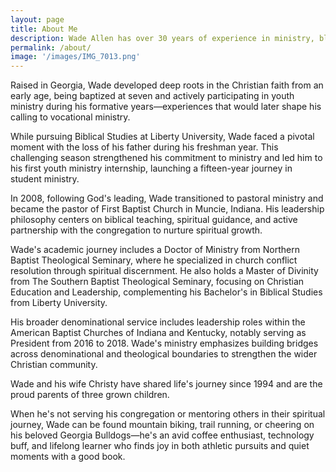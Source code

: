```yaml
---
layout: page
title: About Me
description: Wade Allen has over 30 years of experience in ministry, blending his early Christian upbringing with a strong commitment to spiritual leadership. From his beginnings in youth ministry to his current role as pastor of the United Church in Canandaigua, New York, Wade has focused on guiding congregations with scriptural authority. His educational background and involvement in denominational leadership highlight his dedication to the faith community.
permalink: /about/
image: '/images/IMG_7013.png'
---
```


Raised in Georgia, Wade developed deep roots in the Christian faith from an early age, being baptized at seven and actively participating in youth ministry during his formative years—experiences that would later shape his calling to vocational ministry.

While pursuing Biblical Studies at Liberty University, Wade faced a pivotal moment with the loss of his father during his freshman year. This challenging season strengthened his commitment to ministry and led him to his first youth ministry internship, launching a fifteen-year journey in student ministry.

In 2008, following God's leading, Wade transitioned to pastoral ministry and became the pastor of First Baptist Church in Muncie, Indiana. His leadership philosophy centers on biblical teaching, spiritual guidance, and active partnership with the congregation to nurture spiritual growth.

Wade's academic journey includes a Doctor of Ministry from Northern Baptist Theological Seminary, where he specialized in church conflict resolution through spiritual discernment. He also holds a Master of Divinity from The Southern Baptist Theological Seminary, focusing on Christian Education and Leadership, complementing his Bachelor's in Biblical Studies from Liberty University.

His broader denominational service includes leadership roles within the American Baptist Churches of Indiana and Kentucky, notably serving as President from 2016 to 2018. Wade's ministry emphasizes building bridges across denominational and theological boundaries to strengthen the wider Christian community.

Wade and his wife Christy have shared life's journey since 1994 and are the proud parents of three grown children.

When he's not serving his congregation or mentoring others in their spiritual journey, Wade can be found mountain biking, trail running, or cheering on his beloved Georgia Bulldogs—he's an avid coffee enthusiast, technology buff, and lifelong learner who finds joy in both athletic pursuits and quiet moments with a good book.​​​​​​​​​​​​​​​​